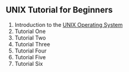 ## UNIX Tutorial for Beginners

1. Introduction to the [UNIX Operating System](http://www.ee.surrey.ac.uk/Teaching/Unix/)
2. Tutorial One
3. Tutorial Two
4. Tutorial Three
5. Tutorial Four
6. Tutorial Five
7. Tutorial Six


